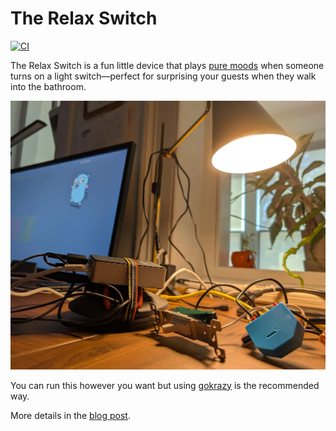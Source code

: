 # The Relax Switch

[![CI](https://github.com/drio/relaxswitch/actions/workflows/ci.yml/badge.svg)](https://github.com/drio/relaxswitch/actions/workflows/ci.yml)

The Relax Switch is a fun little device that plays [pure
moods](https://en.wikipedia.org/wiki/Pure_Moods) when someone turns on a light
switch—perfect for surprising your guests when they walk into the bathroom. 

<img src="relaxswitch.webp" alt="Relax Switch" width="600">

You can run this however you want but using
[gokrazy](https://gokrazy.org/quickstart/) is the recommended way.

More details in the [blog post](https://drio.sh/posts/relaxswitch-gokrazy).

